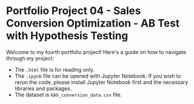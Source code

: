 # Portfolio Project 04 - Sales Conversion Optimization - AB Test with Hypothesis Testing

Welcome to my fourth portfolio project! Here's a guide on how to navigate through my project:

- The `.html` file is for reading only.
- The `.ipynb` file can be opened with Jupyter Notebook. If you wish to rerun the code, please install Jupyter Notebook first and the necessary libraries and packages.
- The dataset is  `KAG_conversion_data.csv` file.
